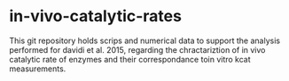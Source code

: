 # in-vivo-catalytic-rates

This git repository holds scrips and numerical data to support the analysis performed for davidi et al. 2015, regarding the chractariztion of in vivo catalytic rate of enzymes and their correspondance toin vitro kcat measurements.

